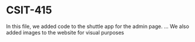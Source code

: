 # CSIT-415
In this file, we added code to the shuttle app for the admin page.
...
We also added images to the website for visual purposes
